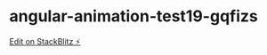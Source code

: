# angular-animation-test19-gqfizs

[Edit on StackBlitz ⚡️](https://stackblitz.com/edit/angular-animation-test19-gqfizs)